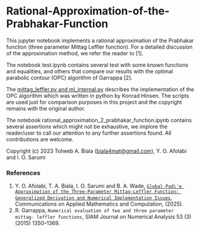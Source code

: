 # Rational-Approximation-of-the-Prabhakar-Function

This jupyter notebook implements a rational approximation of the Prabhakar function (three parameter Mittag Leffler function). For a detailed discussion of the approximation method, we refer the reader to [1].

The notebook test.ipynb contains several test with some known functions and equalities, and others that compare our results with the optimal parabolic contour (OPC) algorithm of Garrappa [2].  

The [mittag_leffler.py and ml_internal.py](https://github.com/khinsen/mittag-leffler/tree/master) describes the implementation of the OPC algorithm which was written in python by Konrad Hinsen. The scripts are used just for comparison purposes in this project and the copyright remains with the original author.

The notebook rational_approximation_2_prabhakar_function.ipynb contains several assertions which might not be exhaustive, we implore the reader/user to call  our attention to any further assertions found. All contributions are welcome. 


Copyright (c) 2023 Toheeb A. Biala (biala4mat@gmail.com), Y. O. Afolabi and I. O. Sarumi 


### References
1. Y. O. Afolabi, T. A. Biala, I. O. Sarumi and B. A. Wade, [`Global-Pad\'e Approximation of the Three-Parameter Mittag-Leffler Function: Generalized Derivation and Numerical Implementation Issues`](https://link.springer.com/article/10.1007/s42967-024-00472-0?utm_source=rct_congratemailt&utm_medium=email&utm_campaign=nonoa_20250220&utm_content=10.1007%2Fs42967-024-00472-0), Communications on Applied Mathematics and Computation, (2025).
2. R. Garrappa, `Numerical evaluation of two and three parameter mittag- leffler functions`, SIAM Journal on Numerical Analysis 53 (3) (2015) 1350–1369.

